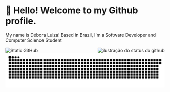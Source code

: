# 👋 Hello! Welcome to my Github profile.
My name is Débora Luiza!
Based in Brazil, I'm a Software Developer and Computer Science Student

<img align='right' src="https://github-readme-stats.vercel.app/api?username=DebLuiza&show_icons=true&title_color=783c00&text_color=af552e&icon_color=783c00&bg_color=f8efd4&cache_seconds=2300" alt="ilustração do status do github">

<img src="https://img.shields.io/static/v1?label=Overview&message=DebLuiza&color=f8efd4&style=for-the-badge&logo=GitHub" alt="Static GitHub">

<picture>
  <source media="(prefers-color-scheme: dark)" srcset="https://raw.githubusercontent.com/DebLuiza/DebLuiza/output/github-contribution-grid-snake-dark.svg">
  <source media="(prefers-color-scheme: light)" srcset="https://raw.githubusercontent.com/DebLuiza/DebLuiza/output/github-contribution-grid-snake.svg">
  <img alt="github contribution grid snake animation" src="https://raw.githubusercontent.com/DebLuiza/DebLuiza/output/github-contribution-grid-snake.svg">
</picture>
<!--
**DebLuiza/DebLuiza** is a ✨ _special_ ✨ repository because its `README.md` (this file) appears on your GitHub profile.

Here are some ideas to get you started:

- 🔭 I’m currently working on ...
- 🌱 I’m currently learning ...
- 👯 I’m looking to collaborate on ...
- 🤔 I’m looking for help with ...
- 💬 Ask me about ...
- 📫 How to reach me: ...
- 😄 Pronouns: ...
- ⚡ Fun fact: ...
-->
